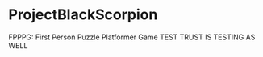 ProjectBlackScorpion
====================
FPPPG: First Person Puzzle Platformer Game
TEST TRUST IS TESTING AS WELL